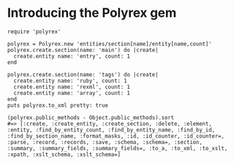 # Introducing the Polyrex gem

    require 'polyrex' 

    polyrex = Polyrex.new 'entities/section[name]/entity[name,count]' 
    polyrex.create.section(name: 'main') do |create|  
      create.entity name: 'entry', count: 1 
    end

    polyrex.create.section(name: 'tags') do |create|
      create.entity name: 'ruby', count: 1 
      create.entity name: 'rexml', count: 1 
      create.entity name: 'array', count: 1 
    end
    puts polyrex.to_xml pretty: true

    (polyrex.public_methods - Object.public_methods).sort
    #=> [:create, :create_entity, :create_section, :delete, :element, :entity, :find_by_entity_count, :find_by_entity_name, :find_by_id, :find_by_section_name, :format_masks, :id, :id_counter, :id_counter=, :parse, :record, :records, :save, :schema, :schema=, :section, :summary, :summary_fields, :summary_fields=, :to_a, :to_xml, :to_xslt, :xpath, :xslt_schema, :xslt_schema=]
